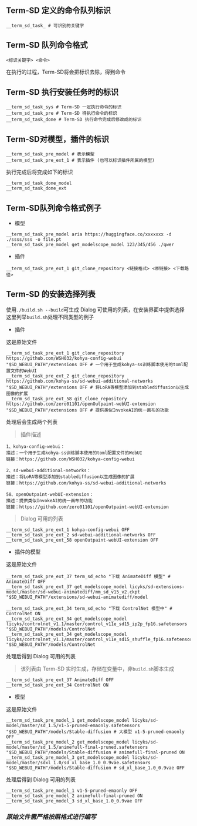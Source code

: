 ## Term-SD 定义的命令队列标识
```
__term_sd_task_ # 可识别的关键字
```
## Term-SD 队列命令格式
```
<标识关键字> <命令>
```
在执行的过程，Term-SD将会把标识去除，得到命令

## Term-SD 执行安装任务时的标识
```
__term_sd_task_sys # Term-SD 一定执行命令的标识
__term_sd_task_pre # Term-SD 待执行命令的标识
__term_sd_task_done # Term-SD 执行命令完成后修改成的标识
```

## Term-SD对模型，插件的标识
```
__term_sd_task_pre_model # 表示模型
__term_sd_task_pre_ext_1 # 表示插件 (也可以标识插件所属的模型)
```

执行完成后将变成如下的标识
```
__term_sd_task_done_model
__term_sd_task_done_ext
```


## Term-SD队列命令格式例子
- 模型
```
__term_sd_task_pre_model aria https://huggingface.co/xxxxxxx -d ./ssss/sss -o file.pt
__term_sd_task_pre_model get_modelscope_model 123/345/456 ./qwer
```

- 插件
```
__term_sd_task_pre_ext_1 git_clone_repository <链接格式> <原链接> <下载路径>
```

## Term-SD 的安装选择列表
使用`./build.sh --build`可生成 Dialog 可使用的列表，在安装界面中提供选择  
这里列举`build.sh`处理不同类型的例子

- 插件

这是原始文件
```
__term_sd_task_pre_ext_1 git_clone_repository https://github.com/WSH032/kohya-config-webui "$SD_WEBUI_PATH"/extensions OFF # 一个用于生成kohya-ss训练脚本使用的toml配置文件的WebUI
__term_sd_task_pre_ext_2 git_clone_repository https://github.com/kohya-ss/sd-webui-additional-networks "$SD_WEBUI_PATH"/extensions OFF # 将LoRA等模型添加到stablediffusion以生成图像的扩展
__term_sd_task_pre_ext_58 git_clone_repository https://github.com/zero01101/openOutpaint-webUI-extension "$SD_WEBUI_PATH"/extensions OFF # 提供类似InvokeAI的统一画布的功能
```

处理后会生成两个列表

>插件描述
```
1、kohya-config-webui：
描述：一个用于生成kohya-ss训练脚本使用的toml配置文件的WebUI
链接：https://github.com/WSH032/kohya-config-webui

2、sd-webui-additional-networks：
描述：将LoRA等模型添加到stablediffusion以生成图像的扩展
链接：https://github.com/kohya-ss/sd-webui-additional-networks

58、openOutpaint-webUI-extension：
描述：提供类似InvokeAI的统一画布的功能
链接：https://github.com/zero01101/openOutpaint-webUI-extension
```
>Dialog 可用的列表
```
__term_sd_task_pre_ext_1 kohya-config-webui OFF
__term_sd_task_pre_ext_2 sd-webui-additional-networks OFF
__term_sd_task_pre_ext_58 openOutpaint-webUI-extension OFF
```

- 插件的模型

这是原始文件
```
__term_sd_task_pre_ext_37 term_sd_echo "下载 AnimateDiff 模型" # AnimateDiff OFF
__term_sd_task_pre_ext_37 get_modelscope_model licyks/sd-extensions-model/master/sd-webui-animatediff/mm_sd_v15_v2.ckpt "$SD_WEBUI_PATH"/extensions/sd-webui-animatediff/model

__term_sd_task_pre_ext_34 term_sd_echo "下载 ControlNet 模型中" # ControlNet ON
__term_sd_task_pre_ext_34 get_modelscope_model licyks/controlnet_v1.1/master/control_v11e_sd15_ip2p_fp16.safetensors "$SD_WEBUI_PATH"/models/ControlNet
__term_sd_task_pre_ext_34 get_modelscope_model licyks/controlnet_v1.1/master/control_v11e_sd15_shuffle_fp16.safetensors "$SD_WEBUI_PATH"/models/ControlNet
```

处理后得到 Dialog 可用的列表
>该列表由 Term-SD 实时生成，存储在变量中，非`build.sh`脚本生成
```
__term_sd_task_pre_ext_37 AnimateDiff OFF
__term_sd_task_pre_ext_34 ControlNet ON
```

- 模型

这是原始文件
```
__term_sd_task_pre_model_1 get_modelscope_model licyks/sd-model/master/sd_1.5/v1-5-pruned-emaonly.safetensors "$SD_WEBUI_PATH"/models/Stable-diffusion # 大模型 v1-5-pruned-emaonly OFF
__term_sd_task_pre_model_2 get_modelscope_model licyks/sd-model/master/sd_1.5/animefull-final-pruned.safetensors "$SD_WEBUI_PATH"/models/Stable-diffusion # animefull-final-pruned ON
__term_sd_task_pre_model_3 get_modelscope_model licyks/sd-model/master/sdxl_1.0/sd_xl_base_1.0_0.9vae.safetensors "$SD_WEBUI_PATH"/models/Stable-diffusion # sd_xl_base_1.0_0.9vae OFF
```
处理后得到 Dialog 可用的列表
```
__term_sd_task_pre_model_1 v1-5-pruned-emaonly OFF
__term_sd_task_pre_model_2 animefull-final-pruned ON
__term_sd_task_pre_model_3 sd_xl_base_1.0_0.9vae OFF
```
### _原始文件需严格按照格式进行编写_
